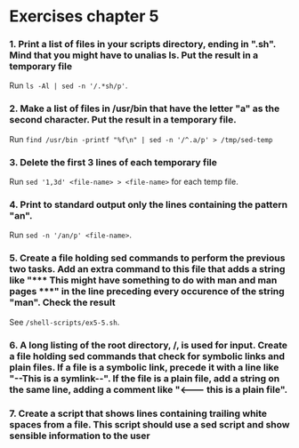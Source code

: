 # Exercises chapter 5
### 1. Print a list of files in your scripts directory, ending in ".sh". Mind that you might have to unalias ls. Put the result in a temporary file
Run `ls -Al | sed -n '/.*sh/p'`.

### 2. Make a list of files in /usr/bin that have the letter "a" as the second character. Put the result in a temporary file.
Run `find /usr/bin -printf "%f\n" | sed -n '/^.a/p' > /tmp/sed-temp`

### 3. Delete the first 3 lines of each temporary file
Run `sed '1,3d' <file-name> > <file-name>` for each temp file.

### 4. Print to standard output only the lines containing the pattern "an".
Run `sed -n '/an/p' <file-name>`.

### 5. Create a file holding sed commands to perform the previous two tasks. Add an extra command to this file that adds a string like "*** This might have something to do with man and man pages ***" in the line preceding every occurence of the string "man". Check the result
See `/shell-scripts/ex5-5.sh`.

### 6. A long listing of the root directory, /, is used for input. Create a file holding sed commands that check for symbolic links and plain files. If a file is a symbolic link, precede it with a line like "--This is a symlink--". If the file is a plain file, add a string on the same line, adding a comment like "<--- this is a plain file".


### 7. Create a script that shows lines containing trailing white spaces from a file. This script should use a sed script and show sensible information to the user
